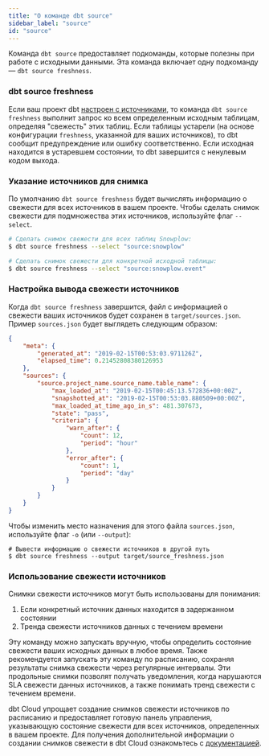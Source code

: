 ```yaml
---
title: "О команде dbt source"
sidebar_label: "source"
id: "source"
---
```


Команда `dbt source` предоставляет подкоманды, которые полезны при работе с исходными данными. Эта команда включает одну подкоманду — `dbt source freshness`.

### dbt source freshness

Если ваш проект dbt [настроен с источниками](/docs/build/sources), то команда `dbt source freshness` выполнит запрос ко всем определенным исходным таблицам, определяя "свежесть" этих таблиц. Если таблицы устарели (на основе конфигурации `freshness`, указанной для ваших источников), то dbt сообщит предупреждение или ошибку соответственно. Если исходная <Term id="table" /> находится в устаревшем состоянии, то dbt завершится с ненулевым кодом выхода.

### Указание источников для снимка

По умолчанию `dbt source freshness` будет вычислять информацию о свежести для всех источников в вашем проекте. Чтобы сделать снимок свежести для подмножества этих источников, используйте флаг `--select`.

```bash
# Сделать снимок свежести для всех таблиц Snowplow:
$ dbt source freshness --select "source:snowplow"

# Сделать снимок свежести для конкретной исходной таблицы:
$ dbt source freshness --select "source:snowplow.event"
```

### Настройка вывода свежести источников

Когда `dbt source freshness` завершится, файл <Term id="json" /> с информацией о свежести ваших источников будет сохранен в `target/sources.json`. Пример `sources.json` будет выглядеть следующим образом:

<File name='target/sources.json'>

```json
{
    "meta": {
        "generated_at": "2019-02-15T00:53:03.971126Z",
        "elapsed_time": 0.21452808380126953
    },
    "sources": {
        "source.project_name.source_name.table_name": {
            "max_loaded_at": "2019-02-15T00:45:13.572836+00:00Z",
            "snapshotted_at": "2019-02-15T00:53:03.880509+00:00Z",
            "max_loaded_at_time_ago_in_s": 481.307673,
            "state": "pass",
            "criteria": {
                "warn_after": {
                    "count": 12,
                    "period": "hour"
                },
                "error_after": {
                    "count": 1,
                    "period": "day"
                }
            }
        }
    }
}

```

</File>

Чтобы изменить место назначения для этого файла `sources.json`, используйте флаг `-o` (или `--output`):
```
# Вывести информацию о свежести источников в другой путь
$ dbt source freshness --output target/source_freshness.json
```

### Использование свежести источников

Снимки свежести источников могут быть использованы для понимания:

1. Если конкретный источник данных находится в задержанном состоянии
2. Тренда свежести источников данных с течением времени

Эту команду можно запускать вручную, чтобы определить состояние свежести ваших исходных данных в любое время. Также рекомендуется запускать эту команду по расписанию, сохраняя результаты снимка свежести через регулярные интервалы. Эти продольные снимки позволят получать уведомления, когда нарушаются SLA свежести данных источников, а также понимать тренд свежести с течением времени.

dbt Cloud упрощает создание снимков свежести источников по расписанию и предоставляет готовую панель управления, указывающую состояние свежести для всех источников, определенных в вашем проекте. Для получения дополнительной информации о создании снимков свежести в dbt Cloud ознакомьтесь с [документацией](/docs/build/sources#source-data-freshness).